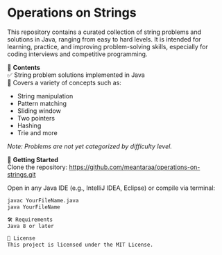 # Operations on Strings

This repository contains a curated collection of string problems and solutions in Java, ranging from easy to hard levels. It is intended for learning, practice, and improving problem-solving skills, especially for coding interviews and competitive programming.

📂 **Contents**  
✅ String problem solutions implemented in Java  
🧠 Covers a variety of concepts such as:  
- String manipulation  
- Pattern matching  
- Sliding window  
- Two pointers  
- Hashing  
- Trie and more  

*Note: Problems are not yet categorized by difficulty level.*

🚀 **Getting Started**  
Clone the repository: https://github.com/meantaraa/operations-on-strings.git


Open in any Java IDE (e.g., IntelliJ IDEA, Eclipse) or compile via terminal:

```bash
javac YourFileName.java
java YourFileName

🛠️ Requirements
Java 8 or later

📜 License
This project is licensed under the MIT License.
